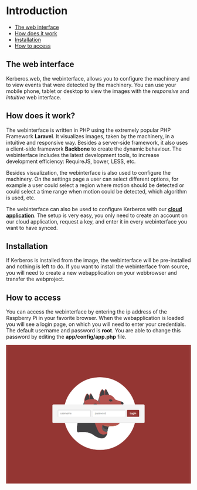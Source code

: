 # Introduction

* [The web interface](#the-web-interface)
* [How does it work](#how-does-it-work)
* [Installation](#installation)
* [How to access](#how-to-access)

<a name="the-web-interface"></a>
## The web interface

Kerberos.web, the webinterface, allows you to configure the machinery and to view events that were detected by the machinery. You can use your mobile phone, tablet or desktop to view the images with the *responsive* and *intuitive* web interface.

<a name="how-does-it-work"></a>
## How does it work?

The webinterface is written in PHP using the extremely popular PHP Framework **Laravel**. It visualizes images, taken by the machinery, in a intuitive and responsive way. Besides a server-side framework, it also uses a client-side framework **Backbone** to create the dynamic behaviour. The webinterface includes the latest development tools, to increase development efficiency: RequireJS, bower, LESS, etc.

Besides visualization, the webinterface is also used to configure the machinery. On the settings page a user can select different options, for example a user could select a region where motion should be detected or could select a time range when motion could be detected, which algorithm is used, etc.

The webinterface can also be used to configure Kerberos with our [**cloud application**](/dev/addons/Cloud). The setup is very easy, you only need to create an account on our cloud application, request a key, and enter it in every webinterface you want to have synced.

<a name="installation"></a>
## Installation

If Kerberos is installed from the image, the webinterface will be pre-installed and nothing is left to do. If you want to install the webinterface from source, you will need to create a new webapplication on your webbrowser and transfer the webproject.

<a name="how-to-access"></a>
## How to access

You can access the webinterface by entering the ip address of the Raspberry Pi in your favorite browser. When the webapplication is loaded you will see a login page, on which you will need to enter your credentials. The default username and password is **root**. You are able to change this password by editing the **app/config/app.php** file.

![Login page kerberos.io webinterface](1_how-to-access.png)